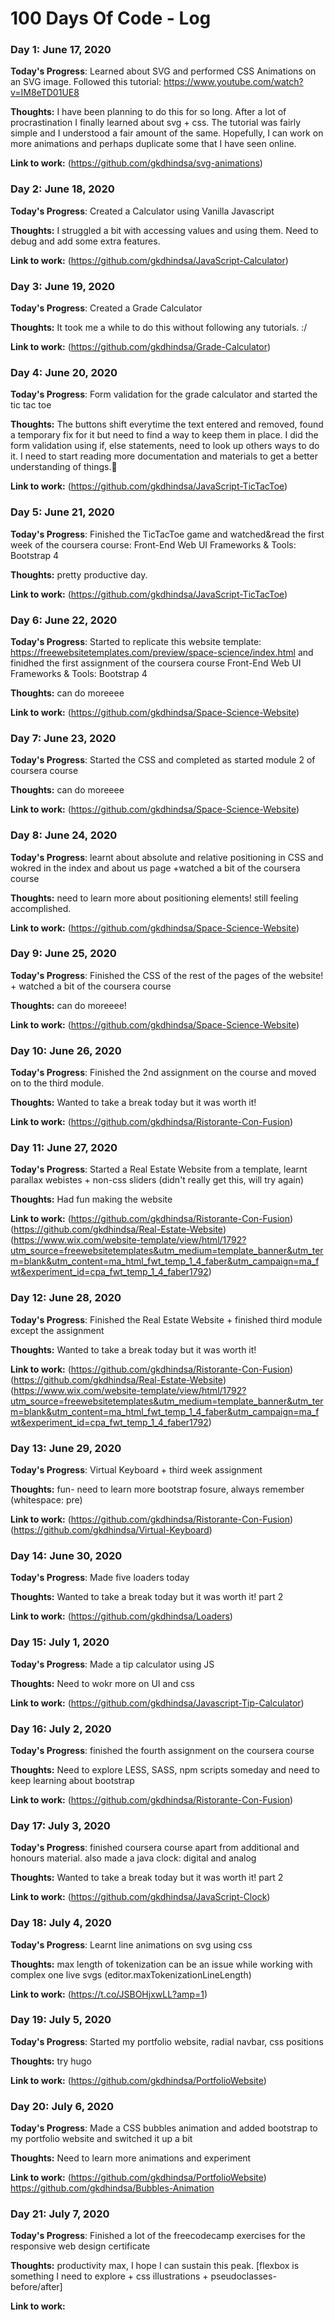# 100 Days Of Code - Log

### Day 1: June 17, 2020 

**Today's Progress**: Learned about SVG and performed CSS Animations on an SVG image. Followed this tutorial: https://www.youtube.com/watch?v=IM8eTD01UE8 

**Thoughts:** I have been planning to do this for so long. After a lot of procrastination I finally learned about svg + css. The tutorial was fairly simple and I understood a fair amount of the same. Hopefully, I can work on more animations and perhaps duplicate some that I have seen online.

**Link to work:** (https://github.com/gkdhindsa/svg-animations)

### Day 2: June 18, 2020 

**Today's Progress**: Created a Calculator using Vanilla Javascript

**Thoughts:** I struggled a bit with accessing values and using them. Need to debug and add some extra features.

**Link to work:** (https://github.com/gkdhindsa/JavaScript-Calculator)

### Day 3: June 19, 2020 

**Today's Progress**: Created a Grade Calculator

**Thoughts:** It took me a while to do this without following any tutorials. :/

**Link to work:** (https://github.com/gkdhindsa/Grade-Calculator)

### Day 4: June 20, 2020 

**Today's Progress**: Form validation for the grade calculator and started the tic tac toe

**Thoughts:** The buttons shift everytime the text entered and removed, found a temporary fix for it but need to find a way to keep them in place. I did the form validation using if, else statements, need to look up others ways to do it. I need to start reading more documentation and materials to get a better understanding of things.🤔

**Link to work:** (https://github.com/gkdhindsa/JavaScript-TicTacToe)

### Day 5: June 21, 2020 

**Today's Progress**: Finished the TicTacToe game and watched&read the first week of the coursera course: Front-End Web UI Frameworks & Tools:  Bootstrap 4

**Thoughts:** pretty productive day.

**Link to work:** (https://github.com/gkdhindsa/JavaScript-TicTacToe)

### Day 6: June 22, 2020 

**Today's Progress**: Started to replicate this website template: https://freewebsitetemplates.com/preview/space-science/index.html and finidhed the first assignment of the coursera course Front-End Web UI Frameworks & Tools:  Bootstrap 4

**Thoughts:** can do moreeee

**Link to work:** (https://github.com/gkdhindsa/Space-Science-Website)


### Day 7: June 23, 2020 

**Today's Progress**: Started the CSS and completed as started module 2 of coursera course

**Thoughts:** can do moreeee

**Link to work:** (https://github.com/gkdhindsa/Space-Science-Website)

### Day 8: June 24, 2020 

**Today's Progress**: learnt about absolute and relative positioning in CSS and wokred in the index and about us page +watched a bit of the coursera course

**Thoughts:** need to learn more about positioning elements! still feeling accomplished.

**Link to work:** (https://github.com/gkdhindsa/Space-Science-Website)

### Day 9: June 25, 2020 

**Today's Progress**: Finished the CSS of the rest of the pages of the website! + watched a bit of the coursera course

**Thoughts:** can do moreeee!

**Link to work:** (https://github.com/gkdhindsa/Space-Science-Website)

### Day 10: June 26, 2020 

**Today's Progress**: Finished the 2nd assignment on the course and moved on to the third module.

**Thoughts:** Wanted to take a break today but it was worth it!

**Link to work:** (https://github.com/gkdhindsa/Ristorante-Con-Fusion)

### Day 11: June 27, 2020 

**Today's Progress**: Started a Real Estate Website from a template, learnt parallax webistes + non-css sliders (didn't really get this, will try again)

**Thoughts:** Had fun making the website

**Link to work:** (https://github.com/gkdhindsa/Ristorante-Con-Fusion)
(https://github.com/gkdhindsa/Real-Estate-Website)
(https://www.wix.com/website-template/view/html/1792?utm_source=freewebsitetemplates&utm_medium=template_banner&utm_term=blank&utm_content=ma_html_fwt_temp_1_4_faber&utm_campaign=ma_fwt&experiment_id=cpa_fwt_temp_1_4_faber1792)

### Day 12: June 28, 2020 

**Today's Progress**: Finished the Real Estate Website + finished third module except the assignment

**Thoughts:** Wanted to take a break today but it was worth it!

**Link to work:** (https://github.com/gkdhindsa/Ristorante-Con-Fusion)
(https://github.com/gkdhindsa/Real-Estate-Website)
(https://www.wix.com/website-template/view/html/1792?utm_source=freewebsitetemplates&utm_medium=template_banner&utm_term=blank&utm_content=ma_html_fwt_temp_1_4_faber&utm_campaign=ma_fwt&experiment_id=cpa_fwt_temp_1_4_faber1792)

### Day 13: June 29, 2020 

**Today's Progress**: Virtual Keyboard + third week assignment

**Thoughts:** fun- need to learn more bootstrap fosure, always remember (whitespace: pre)

**Link to work:** (https://github.com/gkdhindsa/Ristorante-Con-Fusion)
(https://github.com/gkdhindsa/Virtual-Keyboard)

### Day 14: June 30, 2020 

**Today's Progress**: Made five loaders today

**Thoughts:** Wanted to take a break today but it was worth it! part 2

**Link to work:** (https://github.com/gkdhindsa/Loaders)


### Day 15: July 1, 2020 

**Today's Progress**: Made a tip calculator using JS

**Thoughts:** Need to wokr more on UI and css

**Link to work:** (https://github.com/gkdhindsa/Javascript-Tip-Calculator)

### Day 16: July 2, 2020 

**Today's Progress**: finished the fourth assignment on the coursera course

**Thoughts:** Need to explore LESS, SASS, npm scripts someday and need to keep learning about bootstrap

**Link to work:** (https://github.com/gkdhindsa/Ristorante-Con-Fusion)

### Day 17: July 3, 2020 

**Today's Progress**: finished coursera course apart from additional and honours material. also made a java clock: digital and analog

**Thoughts:** Wanted to take a break today but it was worth it! part 2

**Link to work:** (https://github.com/gkdhindsa/JavaScript-Clock)

### Day 18: July 4, 2020

**Today's Progress**: Learnt line animations on svg using css

**Thoughts:** max length of tokenization can be an issue while working with complex one live svgs (editor.maxTokenizationLineLength)

**Link to work:** (https://t.co/JSBOHjxwLL?amp=1)

### Day 19: July 5, 2020

**Today's Progress**: Started my portfolio website, radial navbar, css positions

**Thoughts:** try hugo

**Link to work:** (https://github.com/gkdhindsa/PortfolioWebsite)

### Day 20: July 6, 2020

**Today's Progress**: Made a CSS bubbles animation and added bootstrap to my portfolio website and switched it up a bit

**Thoughts:** Need to learn more animations and experiment

**Link to work:** (https://github.com/gkdhindsa/PortfolioWebsite) https://github.com/gkdhindsa/Bubbles-Animation


### Day 21: July 7, 2020

**Today's Progress**: Finished a lot of the freecodecamp exercises for the responsive web design certificate

**Thoughts:** productivity max, I hope I can sustain this peak. [flexbox is something I need to explore + css illustrations + pseudoclasses-before/after]

**Link to work:** 
